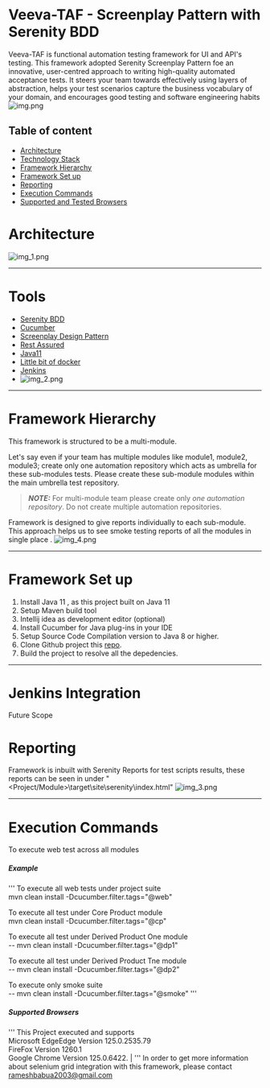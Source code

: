 # Veeva-TAF - Screenplay Pattern with Serenity BDD
Veeva-TAF is functional automation testing framework for UI and API's testing. This framework adopted Serenity Screenplay Pattern foe an innovative, user-centred approach to writing high-quality automated acceptance tests. It steers your team towards effectively using layers of abstraction, helps your test scenarios capture the business vocabulary of your domain, and encourages good testing and software engineering habits
![img.png](img.png)
## Table of content
- [Architecture](#architecture)
- [Technology Stack](#tools)
- [Framework Hierarchy](#framework-hierarchy)
- [Framework Set up](#framework-set-up)
- [Reporting](#reporting)
- [Execution Commands](#execution)
- [Supported and Tested Browsers](#browser-support)

# Architecture <a name="architecture"></a>
![img_1.png](img_1.png)
* * *

# Tools <a name="tools"></a>
* [Serenity BDD](https://serenity-bdd.info/)
* [Cucumber](https://cucumber.io/docs/cucumber/)
* [Screenplay Design Pattern](https://serenity-bdd.info/)
* [Rest Assured](https://cucumber.io/docs/gherkin/)
* [Java11](https://www.oracle.com/java/technologies/downloads/)
* [Little bit of docker](https://www.docker.com/)
* [Jenkins](https://www.jenkins.io/doc/)
* ![img_2.png](img_2.png)
* * *

# Framework Hierarchy <a name="framework-hierarchy"></a>
This framework is structured to be a multi-module. 

Let's say even if your team has multiple modules like module1, module2, module3; create only one automation repository which acts as umbrella for these sub-modules tests. Please create these sub-module modules within the main umbrella test repository. 


> **_NOTE:_** For multi-module team please create only *one automation repository*. Do not create multiple automation repositories.

Framework is designed to give reports individually to each sub-module. This approach helps us to see smoke testing reports of all the modules in single place .
![img_4.png](img_4.png)
* * *

# Framework Set up <a name="framework-set-up"></a>
1. Install Java 11 , as this project built on Java 11
2. Setup Maven build tool
3. Intellij idea as development editor (optional)
4. Install Cucumber for Java plug-ins in your IDE
5. Setup Source Code Compilation version to Java 8 or higher.
4. Clone Github project this [repo](https://github.com/allipillir/veeva-taf.git).
5. Build the project to resolve all the depedencies. 
* * *
# Jenkins Integration <a name="jenkins-integration"></a>
 Future Scope 

# Reporting <a name="reporting"></a>
Framework is inbuilt with Serenity Reports for test scripts results, these reports can be seen in under "<Project/Module>\target\site\serenity\index.html"
![img_3.png](img_3.png)
* * *
# Execution Commands <a name="selenium-grid"></a>
To execute web test across all modules 
##### Example
'''
To execute all web tests under project suite  \
  mvn clean install -Dcucumber.filter.tags="@web" 

To execute all test under Core Product module \
    mvn clean install -Dcucumber.filter.tags="@cp"

To execute all test under Derived Product One module \
-- mvn clean install -Dcucumber.filter.tags="@dp1"

To execute all test under Derived Product Tne module \
-- mvn clean install -Dcucumber.filter.tags="@dp2"

To execute only smoke suite \
-- mvn clean install -Dcucumber.filter.tags="@smoke"
'''
##### Supported Browsers
'''
This Project executed and supports \
         Microsoft EdgeEdge Version 125.0.2535.79 \
         FireFox Version 1260.1 \
         Google Chrome Version  125.0.6422. |
'''
In order to get more information about selenium grid integration with this framework, please contact rameshbabua2003@gmail.com